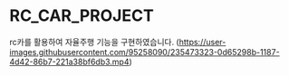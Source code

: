# RC_CAR_PROJECT
rc카를 활용하여 자율주행 기능을 구현하였습니다.
(https://user-images.githubusercontent.com/95258090/235473323-0d65298b-1187-4d42-86b7-221a38bf6db3.mp4)

